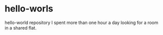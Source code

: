 # hello-worls
hello-world repository
I spent more than one hour a day looking for a room in a shared flat.
